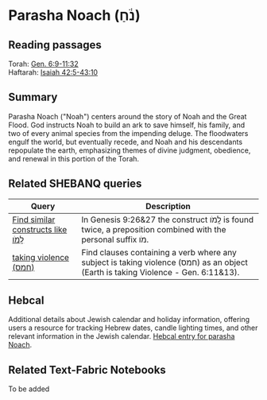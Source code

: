 # Parasha Noach (נֹ֔חַ)

## Reading passages

Torah: [Gen. 6:9-11:32](https://www.stepbible.org/?q=version=NASB2020|reference=Gen.6:9-11:32&options=HNVUG)<br>
Haftarah: [Isaiah 42:5-43:10](https://www.stepbible.org/?q=version=NASB2020|reference=Isa.54:1-55:5&options=HNVUG)


## Summary

Parasha Noach ("Noah") centers around the story of Noah and the Great Flood. God instructs Noah to build an ark to save himself, his family, and two of every animal species from the impending deluge. The floodwaters engulf the world, but eventually recede, and Noah and his descendants repopulate the earth, emphasizing themes of divine judgment, obedience, and renewal in this portion of the Torah.

## Related SHEBANQ queries

Query | Description
--- | ---
[Find similar constructs like לָֽמֹו](https://shebanq.ancient-data.org/hebrew/queries?goto=5529) | In Genesis 9:26&27 the construct לָֽמֹו is found twice, a preposition combined with the personal suffix מֹו.
[taking violence (חמס)](https://shebanq.ancient-data.org/hebrew/queries?goto=5616) | Find clauses containing a verb where any subject is taking violence (חמס) as an object (Earth is taking Violence - Gen. 6:11&13).

## Hebcal

Additional details about Jewish calendar and holiday information, offering users a resource for tracking Hebrew dates, candle lighting times, and other relevant information in the Jewish calendar. [Hebcal entry for parasha Noach](https://www.hebcal.com/sedrot/noach).

## Related Text-Fabric Notebooks

To be added
